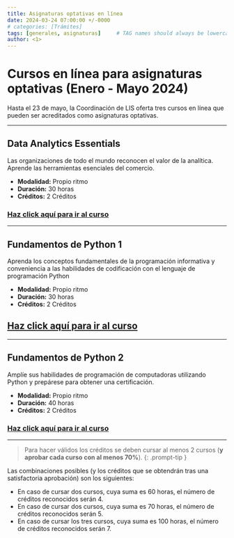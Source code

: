 ```yaml
---
title: Asignaturas optativas en línea
date: 2024-03-24 07:00:00 +/-0000
# categories: [Trámites]
tags: [generales, asignaturas]     # TAG names should always be lowercase
author: <1>
---
```


# Cursos en línea para asignaturas optativas (Enero - Mayo 2024)

Hasta el 23 de mayo, la Coordinación de LIS oferta tres cursos en línea que pueden ser acreditados como asignaturas optativas.

---
## Data Analytics Essentials
Las organizaciones de todo el mundo reconocen el valor de la analítica. Aprende las herramientas esenciales del comercio.
- **Modalidad:** Propio ritmo
- **Duración:** 30 horas
- **Créditos:** 2 Créditos

### [Haz click aquí para ir al curso](https://skillsforall.com/course/data-analytics-essentials?courseLang=en-US&instance_id=8968e355-7906-4a65-9fcb-6c6736db52b6)

---
## Fundamentos de Python 1
Aprenda los conceptos fundamentales de la programación informativa y conveniencia a las habilidades de codificación con el lenguaje de programación Python	
- **Modalidad:** Propio ritmo
- **Duración:** 30 horas
- **Créditos:** 2 Créditos

## [Haz click aquí para ir al curso](https://skillsforall.com/course/python-essentials-1?courseLang=en-US&instance_id=aaa466ea-329a-4d27-8f70-c3ea098d63c4)

---
## Fundamentos de Python 2
Amplíe sus habilidades de programación de computadoras utilizando Python y prepárese para obtener una certificación.	
- **Modalidad:** Propio ritmo
- **Duración:** 40 horas
- **Créditos:** 2 Créditos

### [Haz click aquí para ir al curso](https://skillsforall.com/course/python-essentials-2?courseLang=en-US&instance_id=f5d1ad7c-da3d-4985-80a6-38a55529a71d)

---

> Para hacer válidos los créditos se deben cursar al menos 2 cursos (**y aprobar cada curso con al menos 70%**).
{: .prompt-tip }

Las combinaciones posibles (y los créditos que se obtendrán tras una satisfactoria aprobación) son los siguientes:

- En caso de cursar dos cursos, cuya suma es 60 horas, el número de créditos reconocidos serán 4.
- En caso de cursar dos cursos, cuya suma es 70 horas, el número de créditos reconocidos serán 5.
- En caso de cursar los tres cursos, cuya suma es 100 horas, el número de créditos reconocidos serán 7.